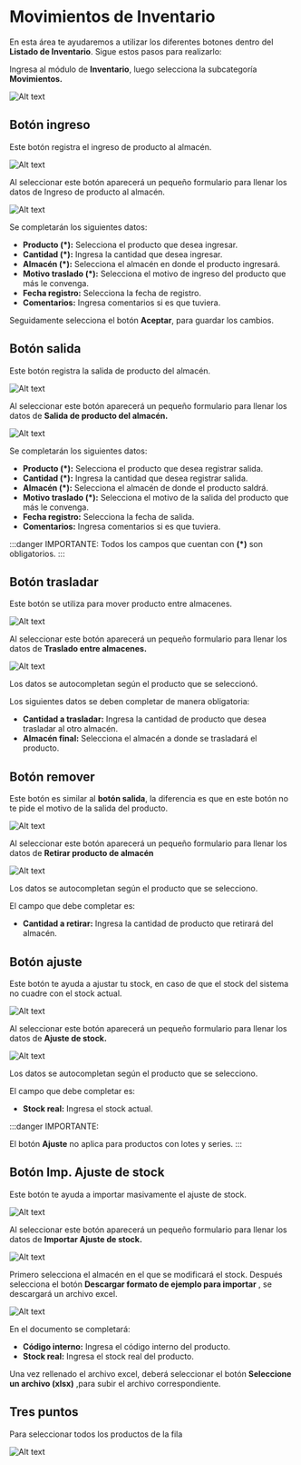 # Movimientos de Inventario


En esta área te ayudaremos a utilizar los diferentes botones dentro del **Listado de Inventario**. Sigue estos pasos para realizarlo:

Ingresa al módulo de **Inventario**, luego selecciona la subcategoría **Movimientos.**

![Alt text](img/Movimientos_libres_de_Inventario_01.jpg)

## Botón ingreso

Este botón registra el ingreso de producto al almacén.

![Alt text](img/Movimientos_libres_de_Inventario_02.jpg)

Al seleccionar este botón aparecerá un pequeño formulario para llenar los datos de Ingreso de producto al almacén.

![Alt text](img/Movimientos_libres_de_Inventario_03.jpg)

Se completarán los siguientes datos:

* **Producto (*):** Selecciona el producto que desea ingresar.
* **Cantidad (*):** Ingresa la cantidad que desea ingresar.
* **Almacén (*):** Selecciona el almacén en donde el producto ingresará.
* **Motivo traslado (*):** Selecciona el motivo de ingreso del producto que más le convenga.
* **Fecha registro:** Selecciona la fecha de registro.
* **Comentarios:** Ingresa comentarios si es que tuviera.
  
Seguidamente selecciona el botón **Aceptar**, para guardar los cambios.

## Botón salida

Este botón registra la salida de producto del almacén.

![Alt text](img/Movimientos_libres_de_Inventario_04.jpg)

Al seleccionar este botón aparecerá un pequeño formulario para llenar los datos de **Salida de producto del almacén.**

![Alt text](img/Movimientos_libres_de_Inventario_05.jpg)

Se completarán los siguientes datos:

* **Producto (*):** Selecciona el producto que desea registrar salida.
* **Cantidad (*):** Ingresa la cantidad que desea registrar salida.
* **Almacén (*):** Selecciona el almacén de donde el producto saldrá.
* **Motivo traslado (*):** Selecciona el motivo de la salida del producto que más le convenga.
* **Fecha registro:** Selecciona la fecha de salida.
* **Comentarios:** Ingresa comentarios si es que tuviera.

:::danger IMPORTANTE:
Todos los campos que cuentan con **(*)** son obligatorios.
:::
## Botón trasladar

Este botón se utiliza para mover producto entre almacenes.

![Alt text](img/Movimientos_libres_de_Inventario_06.jpg)

Al seleccionar este botón aparecerá un pequeño formulario para llenar los datos de **Traslado entre almacenes.**

![Alt text](img/Movimientos_libres_de_Inventario_07.jpg)

Los datos se autocompletan según el producto que se seleccionó.

Los siguientes datos se deben completar de manera obligatoria:

* **Cantidad a trasladar:** Ingresa la cantidad de producto que desea trasladar al otro almacén.
* **Almacén final:** Selecciona el almacén a donde se trasladará el producto.
  
## Botón remover

Este botón es similar al **botón salida**, la diferencia es que en este botón no te pide el motivo de la salida del producto.

![Alt text](img/Movimientos_libres_de_Inventario_08.jpg)

Al seleccionar este botón aparecerá un pequeño formulario para llenar los datos de **Retirar producto de almacén**

![Alt text](img/Movimientos_libres_de_Inventario_09.jpg)

Los datos se autocompletan según el producto que se selecciono.

El campo que debe completar es:

* **Cantidad a retirar:** Ingresa la cantidad de producto que retirará del almacén.
  
## Botón ajuste

Este botón te ayuda a ajustar tu stock, en caso de que el stock del sistema no cuadre con el stock actual.

![Alt text](img/Movimientos_libres_de_Inventario_10.jpg)

Al seleccionar este botón aparecerá un pequeño formulario para llenar los datos de **Ajuste de stock.**

![Alt text](img/Movimientos_libres_de_Inventario_11.jpg)

Los datos se autocompletan según el producto que se selecciono.

El campo que debe completar es:

* **Stock real:** Ingresa el stock actual.

:::danger IMPORTANTE:

El botón **Ajuste** no aplica para productos con lotes y series.
:::
## Botón Imp. Ajuste de stock

Este botón te ayuda a importar masivamente el ajuste de stock.

![Alt text](img/Movimientos_libres_de_Inventario_12.jpg)

Al seleccionar este botón aparecerá un pequeño formulario para llenar los datos de **Importar Ajuste de stock.**

![Alt text](img/Movimientos_libres_de_Inventario_13.jpg)

Primero selecciona el almacén en el que se modificará el stock. Después selecciona el botón **Descargar formato de ejemplo para importar** , se descargará un archivo excel.

![Alt text](img/Movimientos_libres_de_Inventario_14.jpg)

En el documento se completará:

* **Código interno:** Ingresa el código interno del producto.
* **Stock real:** Ingresa el stock real del producto.
  
Una vez rellenado el archivo excel, deberá seleccionar el botón **Seleccione un archivo (xlsx)** ,para subir el archivo correspondiente.

## Tres puntos

Para seleccionar todos los productos de la fila

![Alt text](img/Movimientos11.jpg)
